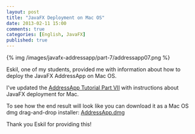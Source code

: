 ```yaml
---
layout: post
title: "JavaFX Deployment on Mac OS"
date: 2013-02-11 15:00
comments: true
categories: [English, JavaFX]
published: true
---
```


{% img /images/javafx-addressapp/part-7/addressapp07.png %}

Eskil, one of my students, provided me with information about how to deploy the JavaFX AddressApp on Mac OS.

I've updated the [AddressApp Tutorial Part VII](/blog/2012/12/18/javafx-tutorial-addressapp-7/) with instructions about JavaFX deployment for Mac.

To see how the end result will look like you can download it as a Mac OS dmg drag-and-drop installer: [AddressApp.dmg](https://www.dropbox.com/s/cfpr4bh25u8qsmz/AddressApp.dmg)

Thank you Eskil for providing this!